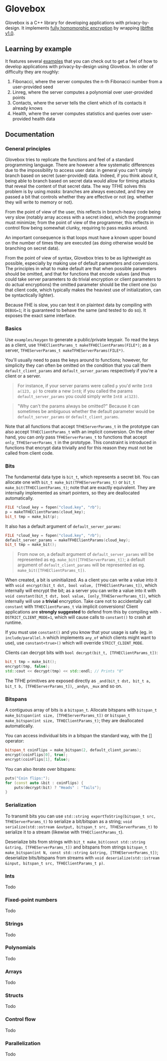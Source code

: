 # Glovebox

Glovebox is a C++ library for developing applications with privacy-by-design. It implements [fully homomorphic encryption](https://en.wikipedia.org/wiki/Homomorphic_encryption) by wrapping [libtfhe v1.0](https://github.com/tfhe/tfhe/).

## Learning by example

It features several [examples](https://github.com/CapacitorSet/Glovebox/tree/master/examples/) that you can check out to get a feel of how to develop applications with privacy-by-design using Glovebox. In order of difficulty they are roughly:

  1. Fibonacci, where the server computes the n-th Fibonacci number from a user-provided seed
  2. Linreg, where the server computes a polynomial over user-provided points
  3. Contacts, where the server tells the client which of its contacts it already knows
  4. Health, where the server computes statistics and queries over user-provided health data

## Documentation

### General principles

Glovebox tries to replicate the functions and feel of a standard programming language. There are however a few systematic differences due to the impossibility to access user data: in general you can't simply branch based on secret (user-provided) data. Indeed, if you think about it, being able to branch based on secret data would allow for timing attacks that reveal the content of that secret data. The way TFHE solves this problem is by using *masks*: branches are always executed, and they are passed a bit that controls whether they are effective or not (eg. whether they will write to memory or not).

From the point of view of the user, this reflects in branch-heavy code being very slow (notably array access with a secret index), which the programmer must minimize; from the point of view of the programmer, this reflects in control flow being somewhat clunky, requiring to pass masks around.

An important consequence is that loops must have a known upper bound on the number of times they are executed (as doing otherwise would be branching on secret data).

From the point of view of syntax, Glovebox tries to be as lightweight as possible, especially by making use of default parameters and conversions. The principles in what to make default are that when possible parameters should be omitted, and that for functions that encode values (and thus could take server parameters to do trivial encryption or client parameters to do actual encryptions) the omitted parameter should be the client one (so that client code, which typically makes the heaviest use of initialization, can be syntactically lighter).

Because FHE is slow, you can test it on plaintext data by compiling with `DEBUG=1`; it is guaranteed to behave the same (and tested to do so). It exposes the exact same interface.

### Basics

Use `examples/keygen` to generate a public/private keypair. To read the keys as a client, use `TFHEClientParams_t makeTFHEClientParams(FILE*)`; as a server, `TFHEServerParams_t makeTFHEServerParams(FILE*)`.

You'll usually need to pass the keys around to functions; however, for simplicity they can often be omitted on the condition that you call them `default_client_params` and `default_server_params` respectively if you're a client or a server.

>For instance, if your server params were called `p` you'd write `Int8 a(123, p)` to create a new `Int8`; if you called the params `default_server_params` you could simply write `Int8 a(123)`.

>"Why can't the params always be omitted?" Because it can sometimes be ambiguous whether the default parameter would be `default_server_params` or `default_client_params`.

Note that all functions that accept `TFHEServerParams_t` in the prototype can also accept `TFHEClientParams_t` with an implicit conversion. On the other hand, you can *only* pass `TFHEServerParams_t` to functions that accept `only_TFHEServerParams_t` in the prototype. This constraint is introduced in functions that encrypt data trivially and for this reason they must not be called from client code.

### Bits

The fundamental data type is `bit_t`, which represents a secret bit. You can allocate one with `bit_t make_bit(TFHEServerParams_t)` or `bit_t make_bit(TFHEClientParams_t)`; note that are exactly equivalent. They are internally implemented as smart pointers, so they are deallocated automatically.

```c++
FILE *cloud_key = fopen("cloud.key", "rb");
p = makeTFHEClientParams(cloud_key);
bit_t tmp = make_bit(p);
```

It also has a default argument of `default_server_params`:

```c++
FILE *cloud_key = fopen("cloud.key", "rb");
default_server_params = makeTFHEClientParams(cloud_key);
bit_t tmp = make_bit();
```

> From now on, a default argument of `default_server_params` will be represented as eg. `make_bit([TFHEServerParams_t])`; a default argument of `default_client_params` will be represented as eg. `make_bit([TFHEClientParams_t])`.

When created, a bit is uninitialized. As a client you can write a value into it with `void encrypt(bit_t dst, bool value, [TFHEClientParams_t])`, which internally will encrypt the bit; as a server you can write a value into it with `void constant(bit_t dst, bool value, [only_TFHEServerParams_t])`, which internally will use a **trivial** encryption. Take care not to accidentally call `constant` with `TFHEClientParams_t` via implicit conversions! Client applications are **strongly suggested** to defend from this by compiling with `-DSTRICT_CLIENT_MODE=1`, which will cause calls to `constant()` to crash at runtime.

If you must use `constant()` and you know that your usage is safe (eg. in `include/parallel.h` which implements `any_of` which clients might want to use), use `constant<true>()` which will override `STRICT_CLIENT_MODE`.

Clients can decrypt bits with `bool decrypt(bit_t, [TFHEClientParams_t])`:

```c++
bit_t tmp = make_bit();
encrypt(tmp, false);
std::cout << decrypt(tmp) << std::endl; // Prints "0"
```

The TFHE primitives are exposed directly as `_and(bit_t dst, bit_t a, bit_t b, [TFHEServerParams_t])`, `_andyn`, `_mux` and so on.

### Bitspans

A contiguous array of bits is a `bitspan_t`. Allocate bitspans with `bitspan_t make_bitspan(int size, [TFHEServerParams_t])` or `bitspan_t make_bitspan(int size, TFHEClientParams_t)`; they are deallocated automatically.

You can access individual bits in a bitspan the standard way, with the [] operator:

```c++
bitspan_t coinFlips = make_bitspan(2, default_client_params);
encrypt(coinFlips[0], true);
encrypt(coinFlips[1], false);
```

You can also iterate over bitspans:

```c++
puts("Coin flips:");
for (const auto &bit : coinFlips) {
	puts(decrypt(bit) ? "Heads" : "Tails");
}
```

### Serialization

To transmit bits you can use `std::string exportToString(bitspan_t src, TFHEServerParams_t)` to serialize a bit/bitspan as a string; `void serialize(std::ostream &output, bitspan_t src, TFHEServerParams_t)` to serialize it to a stream (likewise with `TFHEClientParams_t`).

Deserialize bits from strings with `bit_t make_bit(const std::string &string, [TFHEServerParams_t])` and bitspans from strings `bitspan_t make_bitspan(int N, const std::string &string, [TFHEServerParams_t])`; deserialize bits/bitspans from streams with `void deserialize(std::istream &input, bitspan_t src, TFHEClientParams_t p)`.

### Ints

Todo

### Fixed-point numbers

Todo

### Strings

Todo

### Polynomials

Todo

### Arrays

Todo

### Structs

Todo

### Control flow

Todo

### Parallelization

Todo
